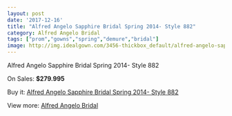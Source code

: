 ```yaml
---
layout: post
date: '2017-12-16'
title: "Alfred Angelo Sapphire Bridal Spring 2014- Style 882"
category: Alfred Angelo Bridal
tags: ["prom","gowns","spring","demure","bridal"]
image: http://img.idealgown.com/3456-thickbox_default/alfred-angelo-sapphire-bridal-spring-2014-style-882.jpg
---
```

Alfred Angelo Sapphire Bridal Spring 2014- Style 882

On Sales: **$279.995**
<a href="https://www.idealgown.com/en/alfred-angelo-bridal/1652-alfred-angelo-sapphire-bridal-spring-2014-style-882.html"><amp-img layout="responsive" width="600" height="600" src="//img.idealgown.com/3456-thickbox_default/alfred-angelo-sapphire-bridal-spring-2014-style-882.jpg" alt="Alfred Angelo Sapphire Bridal Spring 2014- Style 882 0" /></a>
<a href="https://www.idealgown.com/en/alfred-angelo-bridal/1652-alfred-angelo-sapphire-bridal-spring-2014-style-882.html"><amp-img layout="responsive" width="600" height="600" src="//img.idealgown.com/3458-thickbox_default/alfred-angelo-sapphire-bridal-spring-2014-style-882.jpg" alt="Alfred Angelo Sapphire Bridal Spring 2014- Style 882 1" /></a>
<a href="https://www.idealgown.com/en/alfred-angelo-bridal/1652-alfred-angelo-sapphire-bridal-spring-2014-style-882.html"><amp-img layout="responsive" width="600" height="600" src="//img.idealgown.com/3457-thickbox_default/alfred-angelo-sapphire-bridal-spring-2014-style-882.jpg" alt="Alfred Angelo Sapphire Bridal Spring 2014- Style 882 2" /></a>

Buy it: [Alfred Angelo Sapphire Bridal Spring 2014- Style 882](https://www.idealgown.com/en/alfred-angelo-bridal/1652-alfred-angelo-sapphire-bridal-spring-2014-style-882.html "Alfred Angelo Sapphire Bridal Spring 2014- Style 882")

View more: [Alfred Angelo Bridal](https://www.idealgown.com/en/28-alfred-angelo-bridal "Alfred Angelo Bridal")